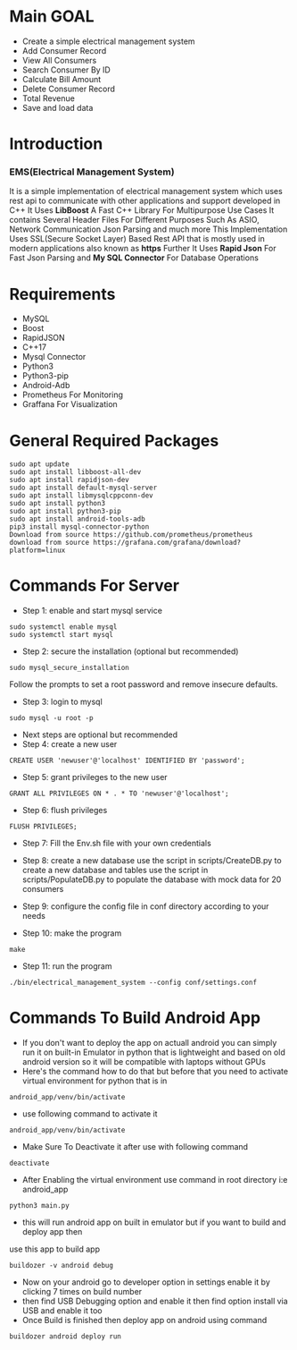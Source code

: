 # Main GOAL
- Create a simple electrical management system
- Add Consumer Record
- View All Consumers
- Search Consumer By ID
- Calculate Bill Amount
- Delete Consumer Record
- Total Revenue
- Save and load data

# Introduction
### EMS(Electrical Management System)
It is a simple implementation of electrical management system which uses rest api to communicate with other applications and support developed in C++
It Uses **LibBoost** A Fast C++ Library For Multipurpose Use Cases It contains Several Header Files For Different Purposes Such As ASIO, Network Communication
Json Parsing and much more This Implementation Uses SSL(Secure Socket Layer) Based Rest API that is mostly used in modern applications also known as **https**
Further It Uses **Rapid Json** For Fast Json Parsing and **My SQL Connector** For Database Operations

# Requirements
- MySQL
- Boost
- RapidJSON
- C++17
- Mysql Connector
- Python3
- Python3-pip
- Android-Adb
- Prometheus For Monitoring
- Graffana For Visualization

# General Required Packages
```
sudo apt update
sudo apt install libboost-all-dev
sudo apt install rapidjson-dev
sudo apt install default-mysql-server
sudo apt install libmysqlcppconn-dev
sudo apt install python3
sudo apt install python3-pip
sudo apt install android-tools-adb
pip3 install mysql-connector-python
Download from source https://github.com/prometheus/prometheus
download from source https://grafana.com/grafana/download?platform=linux
```

# Commands For Server
- Step 1: enable and start mysql service
```
sudo systemctl enable mysql
sudo systemctl start mysql
```
- Step 2: secure the installation (optional but recommended)
```
sudo mysql_secure_installation
```
Follow the prompts to set a root password and remove insecure defaults.

- Step 3: login to mysql
```
sudo mysql -u root -p
```

- Next steps are optional but recommended
- Step 4: create a new user
```
CREATE USER 'newuser'@'localhost' IDENTIFIED BY 'password';
```

- Step 5: grant privileges to the new user
```
GRANT ALL PRIVILEGES ON * . * TO 'newuser'@'localhost';
```

- Step 6: flush privileges
```
FLUSH PRIVILEGES;
```
- Step 7: Fill the Env.sh file with your own credentials

- Step 8: create a new database
use the script in scripts/CreateDB.py to create a new database and tables
use the script in scripts/PopulateDB.py to populate the database with mock data for 20 consumers

- Step 9: configure the config file in conf directory according to your needs

- Step 10: make the program
```
make
```

- Step 11: run the program
```
./bin/electrical_management_system --config conf/settings.conf
```

# Commands To Build Android App

- If you don't want to deploy the app on actuall android you can simply run it on built-in Emulator in python that
is lightweight and based on old android version so it will be compatible with laptops without GPUs
- Here's the command how to do that but before that you need to activate virtual environment for python that is in

```
android_app/venv/bin/activate
```

- use following command to activate it 

```
android_app/venv/bin/activate
```

- Make Sure To Deactivate it after use with following command
```
deactivate
```

- After Enabling the virtual environment use command in root directory i:e android_app

```
python3 main.py
```

- this will run android app on built in emulator
but if you want to build and deploy app then 

use this app to build app

```
buildozer -v android debug
```
- Now on your android go to developer option in settings enable it by clicking 7 times on build number
- then find USB Debugging option and enable it then find option install via USB and enable it too
- Once Build is finished then deploy app on android using command

```
buildozer android deploy run
```
